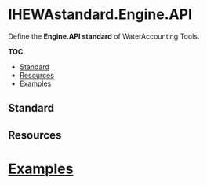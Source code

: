 # IHEWAstandard.Engine.API

Define the **Engine.API standard** of WaterAccounting Tools.

**TOC**

  - [Standard](#standard)
  - [Resources](#resources)
  - [Examples](#examples)


## Standard


## Resources


# [Examples](examples/README.md#api)
